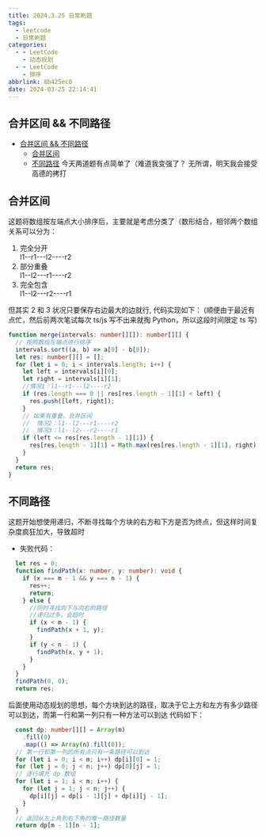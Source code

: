 ```yaml
---
title: 2024.3.25 日常刷题
tags:
  - leetcode
  - 日常刷题
categories:
  - - LeetCode
    - 动态规划
  - - LeetCode
    - 排序
abbrlink: 8b425ec0
date: 2024-03-25 22:14:41
---
```


<!-- @format -->

## 合并区间 && 不同路径

- [合并区间 \&\& 不同路径](#合并区间--不同路径)
  - [合并区间](#合并区间)
  - [不同路径](#不同路径)
    <!--more-->
    今天两道题有点简单了（难道我变强了？
    无所谓，明天我会接受高德的拷打

## 合并区间

这题将数组按左端点大小排序后，主要就是考虑分类了（数形结合，相邻两个数组关系可以分为：

1. 完全分开  
   l1--r1---l2----r2
2. 部分重叠  
   l1--l2---r1----r2
3. 完全包含  
   l1--l2---r2----r1

但其实 2 和 3 状况只要保存右边最大的边就行, 代码实现如下：
(顺便由于最近有点忙，然后前两次笔试每次 ts/js 写不出来就掏 Python，所以这段时间限定 ts 写)

```TypeScript
function merge(intervals: number[][]): number[][] {
  // 按照数组左端点进行排序
  intervals.sort((a, b) => a[0] - b[0]);
  let res: number[][] = [];
  for (let i = 0; i < intervals.length; i++) {
    let left = intervals[i][0];
    let right = intervals[i][1];
    //情况1：l1--r1---l2----r2
    if (res.length === 0 || res[res.length - 1][1] < left) {
      res.push([left, right]);
    }
    // 如果有重叠，合并区间
    //  情况2：l1--l2---r1----r2
    //  情况3：l1--l2---r2----r1
    if (left <= res[res.length - 1][1]) {
      res[res.length - 1][1] = Math.max(res[res.length - 1][1], right);
    }
  }
  return res;
}
```

## 不同路径

这题开始想使用递归，不断寻找每个方块的右方和下方是否为终点，但这样时间复杂度疯狂加大，导致超时

- 失败代码：

```TypeScript
  let res = 0;
  function findPath(x: number, y: number): void {
    if (x === m - 1 && y === n - 1) {
      res++;
      return;
    } else {
      //同时寻找向下与向右的路径
      //递归过多，会超时
      if (x < m - 1) {
        findPath(x + 1, y);
      }
      if (y < n - 1) {
        findPath(x, y + 1);
      }
    }
  }
  findPath(0, 0);
  return res;
```

后面使用动态规划的思想，每个方块到达的路径，取决于它上方和左方有多少路径可以到达，而第一行和第一列只有一种方法可以到达
代码如下：

```TypeScript
  const dp: number[][] = Array(m)
    .fill(0)
    .map(() => Array(n).fill(0));
  // 第一行和第一列的所有点只有一条路径可以到达
  for (let i = 0; i < m; i++) dp[i][0] = 1;
  for (let j = 0; j < n; j++) dp[0][j] = 1;
  // 逐行填充 dp 数组
  for (let i = 1; i < m; i++) {
    for (let j = 1; j < n; j++) {
      dp[i][j] = dp[i - 1][j] + dp[i][j - 1];
    }
  }
  // 返回从左上角到右下角的唯一路径数量
  return dp[m - 1][n - 1];
```
